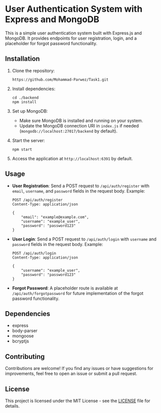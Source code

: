 # User Authentication System with Express and MongoDB

This is a simple user authentication system built with Express.js and MongoDB. It provides endpoints for user registration, login, and a placeholder for forgot password functionality.

## Installation

1. Clone the repository:

    ```
   https://github.com/Mohammad-Parwez/Task1.git
    ```

2. Install dependencies:

    ```
    cd ./backend
    npm install
    ```

3. Set up MongoDB:

    - Make sure MongoDB is installed and running on your system.
    - Update the MongoDB connection URI in `index.js` if needed (`mongodb://localhost:27017/backend` by default).

4. Start the server:

    ```
    npm start
    ```

5. Access the application at `http://localhost:6391` by default.

## Usage

- **User Registration**: Send a POST request to `/api/auth/register` with `email`, `username`, and `password` fields in the request body. Example:

    ```
    POST /api/auth/register
    Content-Type: application/json

    {
        "email": "example@example.com",
        "username": "example_user",
        "password": "password123"
    }
    ```

- **User Login**: Send a POST request to `/api/auth/login` with `username` and `password` fields in the request body. Example:

    ```
    POST /api/auth/login
    Content-Type: application/json

    {
        "username": "example_user",
        "password": "password123"
    }
    ```

- **Forgot Password**: A placeholder route is available at `/api/auth/forgotpassword` for future implementation of the forgot password functionality.

## Dependencies

- express
- body-parser
- mongoose
- bcryptjs

## Contributing

Contributions are welcome! If you find any issues or have suggestions for improvements, feel free to open an issue or submit a pull request.

## License

This project is licensed under the MIT License - see the [LICENSE](LICENSE) file for details.
